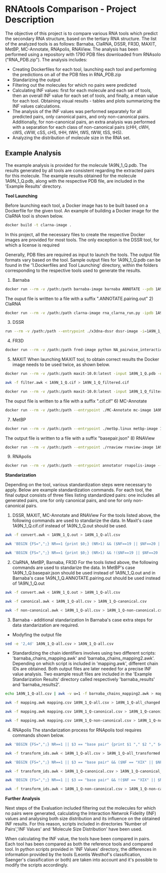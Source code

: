 # RNAtools Comparison - Project Description
The objective of this project is to compare various RNA tools which predict the secondary RNA structure, based on the tertiary RNA structure. The list of the analyzed tools is as follows: Barnaba, ClaRNA, DSSR, FR3D, MAXIT, MetBP, MC-Annotate, RNApolis, RNAView. The analysis has been performed using a repository with 1790 PDB files downloaded from RNAsolo ("RNA_PDB.zip"). The analysis includes:

- Creating Dockerfiles for each tool, launching each tool and performing the predictions on all of the PDB files in RNA_PDB.zip
- Standarizing the output
- Filtering out the molecules for which no pairs were predicted
- Calculating INF values: first for each molecule and each set of tools, then an overall INF value for each set of tools, and finally, a mean value for each tool. Obtaining visual results - tables and plots summarizing the INF values calculations.
- The analysis of the INF values was performed separately for all predicted pairs, only canonical pairs, and only non-canonical pairs. Additionally, for non-canonical pairs, an extra analysis was performed with a separation for each class of non-canonical pairs (cHH, cWH, cWS, cWW, cSS, cHS, tHH, tWH, tWS, tWW, tSS, tHS).
- Analyzing the distribution of molecule size in the RNA set.

## Example Analysis
The example analysis is provided for the molecule 1A9N_1_Q.pdb. The results generated by all tools are consistent regarding the extracted pairs for this molecule. The example results obtained for the molecule 1A9N_1_Q.pdb, along with the respective PDB file, are included in the 'Example Results' directory.

**Tool Launching**

Before launching each tool, a Docker image has to be built based on a Dockerfile for the given tool. An example of building a Docker image for the ClaRNA tool is shown below. 
```sh
docker build -t clarna-image .
```
In this project, all the necessary files to create the respective Docker images are provided for most tools. The only exception is the DSSR tool, for which a license is required

Generally, PDB files are required as input to launch the tools. The output file formats vary based on the tool. Sample output files for 1A9N_1_Q.pdb can be found in the '1.Dockerfiles and Tool Launching' directory, within the folders corresponding to the respective tools used to generate the results.

1) Barnaba
```sh
docker run --rm -v /path:/path barnaba-image barnaba ANNOTATE --pdb 1A9N_1_Q.pdb -o 1A9N_1_Q.out
```
The ouput file is written to a file with a suffix ".ANNOTATE.pairing.out"
2) ClaRNA
```sh
docker run --rm -v /path:/path clarna-image rna_clarna_run.py -ipdb 1A9N_1_Q.pdb >> 1A9N_1_Q.out
```
3) DSSR
```sh
run --rm -v /path:/path --entrypoint ./x3dna-dssr dssr-image -i=1A9N_1_Q.pdb > 1A9N_1_Q.out
```
4) FR3D
```sh
docker run --rm -v /path:/path fred-image python NA_pairwise_interactions.py -i 1A9N_1_Q -o /path 1A9N_1_Q.out
```
5) MAXIT 
When launching MAXIT tool, to obtain correct results the Docker image needs to be used twice, as shown below.
```sh
docker run --rm -v /path:/path maxit-10.0:latest -input 1A9N_1_Q.pdb -output 1A9N_1_Q.cif -o 1
```
```sh
awk -f filter.awk < 1A9N_1_Q.cif > 1A9N_1_Q_filtered.cif
```
```sh
docker run --rm -v /path:/path maxit-10.0:latest -input 1A9N_1_Q_filtered.cif -output 1A9N_1_Q.cif.cif -o 8
```
The ouput file is written to a file with a suffix ".cif.cif"
6) MC-Annotate
```sh
docker run --rm -v /path:/path --entrypoint ./MC-Annotate mc-image 1A9N_1_Q.pdb > 1A9N_1_Q.out
```
7) MetBP
```sh
docker run --rm -v /path:/path --entrypoint ./metbp.linux metbp-image 1A9N_1_Q.pdb -mode=dev
```
The output file is written to a file with a suffix "basepair.json"
8) RNAView
```sh
docker run --rm -v /path:/path --entrypoint ./rnaview rnaview-image 1A9N_1_Q.pdb 
```
9) RNApolis
```sh
docker run --rm -v /path:/path --entrypoint annotator rnapolis-image --csv 1A9N_1_Q_out.csv 1A9N_1_Q.pdb 
```

**Standarization**

Depending on the tool, various standardization steps were necessary to apply. Below are example standardization commands. For each tool, the final output consists of three files listing standardized pairs: one includes all generated pairs, one for only canonical pairs, and one for only non-canonical pairs. 
1. DSSR, MAXIT, MC-Annotate and RNAView
For the tools listed above, the following commands are used to standarize the data. In Maxit's case 1A9N_1_Q.cif.cif instead of 1A9N_1_Q.out should be used.
```sh
awk -f convert.awk < 1A9N_1_Q.out > 1A9N_1_Q-all.csv
```
```sh
awk 'BEGIN {FS=",";} NR==1 {print $0;} (NR>1) && ($NF==19 || $NF==20 || $NF==28)' < 1A9N_1_Q-all.csv > 1A9N_1_Q-canonical.csv
```
```sh
awk 'BEGIN {FS=",";} NR==1 {print $0;} (NR>1) && !($NF==19 || $NF==20 || $NF==28)' < 1A9N_1_Q-all.csv > 1A9N_1_Q-non-canonical.csv
```
2. ClaRNA, MetBP, Barnaba, FR3D
For the tools listed above, the following commands are used to standarize the data. In MetBP's case 1A9N_1_Q.basepair.json should be used instead of 1A9N_1_Q.out and in Barnaba's case 1A9N_1_Q.ANNOTATE.pairing.out should be used instead of 1A9N_1_Q.out
```sh
awk -f convert.awk < 1A9N_1_Q.out > 1A9N_1_Q-all.csv
```
```sh
awk -f canonical.awk < 1A9N_1_Q-all.csv > 1A9N_1_Q-canonical.csv
```
```sh
awk -f non-canonical.awk < 1A9N_1_Q-all.csv > 1A9N_1_Q-non-canonical.csv
```
3. Barnaba - additional standarization
In Barnaba's case extra steps for data standarization are required.
- Modyfing the output file
```sh
sed -e '2,4d' 1A9N_1_Q-all.csv > 1A9N_1_Q-all.csv
```
- Standardizing the chain identifiers involves using two different scripts: 'barnaba_chains_mapping.awk' and 'barnaba_chains_mapping2.awk'. Depending on which script is included in 'mapping.awk', different chain IDs are obtained. Both output files are later needed for a precise INF value analysis. Two example result files are included in the 'Example Standarization Results' directory called respectively 'barnaba_results' and 'barnaba_results2'.
```sh
echo 1A9N_1_Q-all.csv | awk -v u=1 -f barnaba_chains_mapping2.awk > mapping.csv
```
```sh
awk -f mapping.awk mapping.csv 1A9N_1_Q-all.csv > 1A9N_1_Q-all_changed.csv
```
```sh
awk -f mapping.awk mapping.csv 1A9N_1_Q-canonical.csv > 1A9N_1_Q-canonical_changed.csv
```
```sh
awk -f mapping.awk mapping.csv 1A9N_1_Q-non-canonical.csv > 1A9N_1_Q-non-canonical.csv
```
4. RNApolis
The standarization process for RNApolis tool requires commands shown below.
```sh
awk 'BEGIN {FS=",";} NR==1 || $3 == "base pair" {print $1 "," $2 "," $4 "," $5;}' < 1A9N_1_Q_out.pdb > 1A9N_1_Q-all.csv
```
```sh
awk -f transform_ids.awk < 1A9N_1_Q-all.csv > 1A9N_1_Q-all_transformed.csv
```
```sh
awk 'BEGIN {FS=",";} NR==1 || $3 == "base pair" && ($NF == "XIX" || $NF == "XX" || $NF == "XXVIII") {print $1 "," $2 "," $4 "," $5;}' < 1A9N_1_Q_out.csv > 1A9N_1_Q-canonical.csv
```
```sh
awk -f transform_ids.awk < 1A9N_1_Q-canonical.csv > 1A9N_1_Q-canonical_transformed.csv
```
```sh
awk 'BEGIN {FS=",";} NR==1 || $3 == "base pair" && !($NF == "XIX" || $NF == "XX" || $NF == "XXVIII") {print $1 "," $2 "," $4 "," $5;}' < 1A9N_1_Q_out.csv > 1A9N_1_Q-non-canonical.csv
```
```sh
awk -f transform_ids.awk < 1A9N_1_Q-non-canonical.csv > 1A9N_1_Q-non-canonical_transformed.csv
```

**Further Analysis**

Next steps of the Evaluation included filtering out the molecules for which no pairs were generated, calculating the Interaction Netwrok Fidelity (INF) values and analysing both size distribution and its influence on the obtained INF results. For this reason, scripts included in directories 'Number of Pairs','INF Values' and 'Molecule Size Distribution' have been used. 

When calculating the INF value, the tools have been compared in pairs. Each tool has been compared as both the reference tools and compared tool. In python scripts provided in 'INF Values' directory, the differences in information provided by the tools (Leontis Westhof's classification, Saenger's classification or both) are taken into account and it's possible to modify the scripts accordingly.


